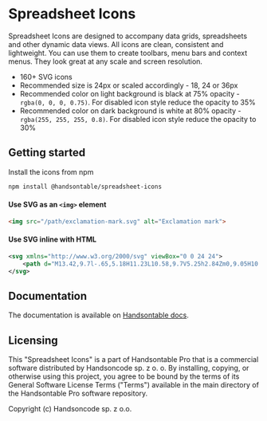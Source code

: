 # Spreadsheet Icons

Spreadsheet Icons are designed to accompany data grids, spreadsheets and other dynamic data views. All icons are clean, consistent and lightweight. You can use them to create toolbars, menu bars and context menus. They look great at any scale and screen resolution.

- 160+ SVG icons
- Recommended size is 24px or scaled accordingly - 18, 24 or 36px
- Recommended color on light background is black at 75% opacity - `rgba(0, 0, 0, 0.75)`. For disabled icon style reduce the opacity to 35%
- Recommended color on dark background is white at 80% opacity - `rgba(255, 255, 255, 0.8)`. For disabled icon style reduce the opacity to 30%

## Getting started

Install the icons from npm

```bash
npm install @handsontable/spreadsheet-icons
```

#### Use SVG as an `<img>` element

```html
<img src="/path/exclamation-mark.svg" alt="Exclamation mark">
```

#### Use SVG inline with HTML

```xml
<svg xmlns="http://www.w3.org/2000/svg" viewBox="0 0 24 24">
    <path d="M13.42,9.7l-.65,5.18H11.23L10.58,9.7V5.25h2.84Zm0,9.05H10.58V15.92h2.84Z"/>
</svg>
```

## Documentation

The documentation is available on
[Handsontable docs](https://handsontable.com/docs/demo-spreadsheet-icons.html).

## Licensing

This "Spreadsheet Icons" is a part of Handsontable Pro that is a commercial software distributed by Handsoncode sp. z o. o.
By installing, copying, or otherwise using this project, you agree to be bound by the terms
of its General Software License Terms ("Terms") available in the main directory
of the Handsontable Pro software repository.

Copyright (c) Handsoncode sp. z o.o.
